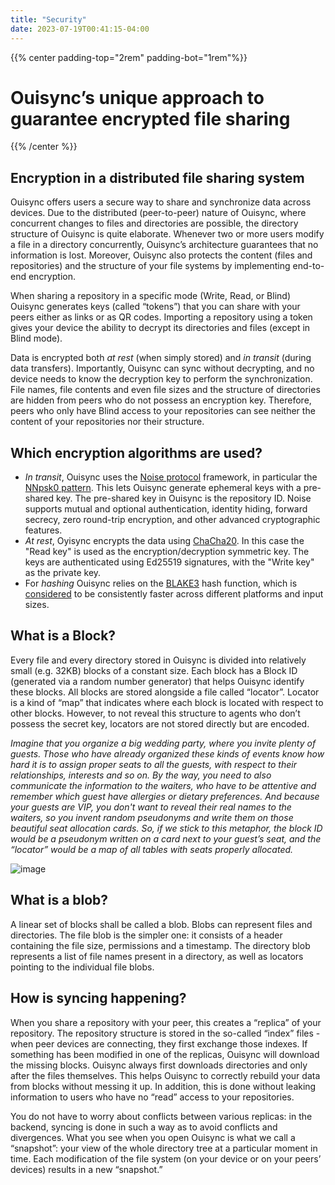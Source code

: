 ```yaml
---
title: "Security"
date: 2023-07-19T00:41:15-04:00
---
```

{{% center padding-top="2rem" padding-bot="1rem"%}}
# Ouisync’s unique approach to guarantee encrypted file sharing
{{% /center %}}

## Encryption in a distributed file sharing system
Ouisync offers users a secure way to share and synchronize data across devices. Due to the distributed (peer-to-peer) nature of Ouisync, where concurrent changes to files and directories are possible, the directory structure of Ouisync is quite elaborate. Whenever two or more users modify a file in a directory concurrently, Ouisync’s architecture guarantees that no information is lost. Moreover, Ouisync also protects the content (files and repositories) and the structure of your file systems by implementing end-to-end encryption. 

When sharing a repository in a specific mode (Write, Read, or Blind) Ouisync generates keys (called “tokens”) that you can share with your peers either as links or as QR codes. Importing a repository using a token gives your device the ability to decrypt its directories and files (except in Blind mode). 

Data is encrypted both _at rest_ (when simply stored) and _in transit_ (during data transfers). Importantly, Ouisync can sync without decrypting, and no device needs to know the decryption key to perform the synchronization. File names, file contents and even file sizes and the structure of directories are hidden from peers who do not possess an encryption key. Therefore, peers who only have Blind access to your repositories can see neither the content of your repositories nor their structure. 

## Which encryption algorithms are used?
* _In transit_, Ouisync uses the [Noise protocol](https://noiseprotocol.org/) framework, in particular the [NNpsk0 pattern](https://noiseprotocol.org/noise.html#pattern-modifiers). This lets Ouisync generate ephemeral keys with a pre-shared key. The pre-shared key in Ouisync is the repository ID. Noise supports mutual and optional authentication, identity hiding, forward secrecy, zero round-trip encryption, and other advanced cryptographic features. 
*	_At rest_, Oyisync encrypts the data using [ChaCha20](https://en.wikipedia.org/wiki/Salsa20#ChaCha_variant). In this case the "Read key" is used as the encryption/decryption symmetric key. The keys are authenticated using Ed25519 signatures, with the "Write key" as the private key. 
*	For _hashing_ Ouisync relies on the [BLAKE3](https://en.wikipedia.org/wiki/BLAKE_(hash_function)#BLAKE3) hash function, which is [considered](https://github.com/BLAKE3-team/BLAKE3-specs/blob/master/blake3.pdf) to be consistently faster across different platforms and input sizes.

## What is a Block? 
Every file and every directory stored in Ouisync is divided into relatively small (e.g. 32KB) blocks of a constant size. Each block has a Block ID (generated via a random number generator) that helps Ouisync identify these blocks. All blocks are stored alongside a file called “locator”. Locator is a kind of “map” that indicates where each block is located with respect to other blocks. However, to not reveal this structure to agents who don’t possess the secret key, locators are not stored directly but are encoded.

_Imagine that you organize a big wedding party, where you invite plenty of guests. Those who have already organized these kinds of events know how hard it is to assign proper seats to all the guests, with respect to their relationships, interests and so on. By the way, you need to also communicate the information to the waiters, who have to be attentive and remember which guest have allergies or dietary preferences. And because your guests are VIP, you don't want to reveal their real names to the waiters, so you invent random pseudonyms and write them on those beautiful seat allocation cards. So, if we stick to this metaphor, the block ID would be a pseudonym written on a card next to your guest’s seat, and the “locator” would be a map of all tables with seats properly allocated._

![image](https://github.com/willow446/willow446.github.io/assets/1790886/06985a87-2dac-49a2-99ae-37725bd8e2ce)


## What is a blob?
A linear set of blocks shall be called a blob. Blobs can represent files and directories. The file blob is the simpler one: it consists of a header containing the file size, permissions and a timestamp. The directory blob represents a list of file names present in a directory, as well as locators pointing to the individual file blobs.

## How is syncing happening?
When you share a repository with your peer, this creates a “replica” of your repository. The repository structure is stored in the so-called “index” files - when peer devices are connecting, they first exchange those indexes. If something has been modified in one of the replicas, Ouisync will download the missing blocks. Ouisync always first downloads directories and only after the files themselves. This helps Ouisync to correctly rebuild your data from blocks without messing it up. In addition, this is done without leaking information to users who have no “read” access to your repositories.

You do not have to worry about conflicts between various replicas: in the backend, syncing is done in such a way as to avoid conflicts and divergences. What you see when you open Ouisync is what we call a “snapshot”: your view of the whole directory tree at a particular moment in time. Each modification of the file system (on your device or on your peers’ devices) results in a new “snapshot.” 
